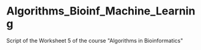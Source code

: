 # Algorithms_Bioinf_Machine_Learning
Script of the Worksheet 5 of the course "Algorithms in Bioinformatics"

